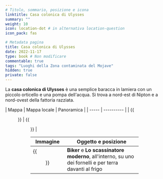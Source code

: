 ```yaml
---
# Titolo, sommario, posizione e icona
linktitle: Casa colonica di Ulysses
summary: ""
weight: 10
icon: location-dot # in alternativa location-question
icon_pack: fas

# Metadata pagina
title: Casa colonica di Ulysses
date: 2022-11-17
type: book # Non modificare
commentable: true
tags: "Luoghi della Zona contaminata del Mojave"
hidden: true
private: false
---
```


<div class="fnv">

La **casa colonica di Ulysses** è una semplice baracca in lamiera con un piccolo orticello e una pompa dell'acqua. Si trova a nord-est di Nipton e a nord-ovest della fattoria razziata.

| Mappa | Mappa locale | Panoramica |
| -----  | ---------- |
|  {{<figure src="fnv/Wolfhorn_Ranch_loc.webp">}}                   |   {{<figure src="fnv/Wolfhorn_Ranch.webp">}}         | 

| Immagine | Oggetto e posizione |
| -------- | ------------------- |
|   {{<figure src="fnv/Chopper_WR.webp">}}        |  **Biker** e **Lo scassinatore moderno**, all'interno, su uno dei fornelli e per terra davanti al frigo           |

</div>

